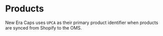 # Products
New Era Caps uses `UPCA` as their primary product identifier when products are synced from Shopify to the OMS.